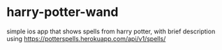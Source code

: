 # harry-potter-wand
simple ios app that shows spells from harry potter, with brief description
using https://potterspells.herokuapp.com/api/v1/spells/
